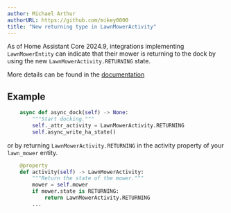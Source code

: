```yaml
---
author: Michael Arthur
authorURL: https://github.com/mikey0000
title: "New returning type in LawnMowerActivity"
---
```


As of Home Assistant Core 2024.9, integrations implementing `LawnMowerEntity` can indicate that their mower is returning to the dock by using the new `LawnMowerActivity.RETURNING` state.

More details can be found in the [documentation](/docs/core/entity/lawn-mower#activities)

## Example

```python
    async def async_dock(self) -> None:
        """Start docking."""
        self._attr_activity = LawnMowerActivity.RETURNING
        self.async_write_ha_state()
```

or by returning `LawnMowerActivity.RETURNING` in the activity property of your `lawn_mower` entity.

```python
    @property
    def activity(self) -> LawnMowerActivity:
        """Return the state of the mower."""
        mower = self.mower
        if mower.state is RETURNING:
            return LawnMowerActivity.RETURNING
        ...
```
